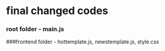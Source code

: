 # final changed codes
### root folder - main.js
###frontend folder - hottemplate.js, newstemplate.js, style.css
